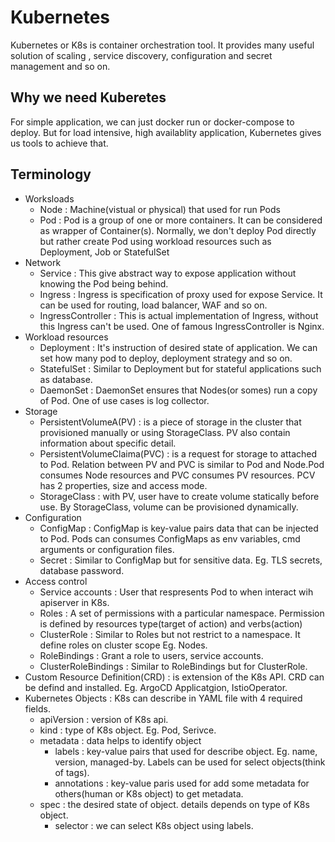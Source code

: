 # Kubernetes 
Kubernetes or K8s is container orchestration tool. It provides many useful solution of scaling , service discovery, configuration and secret management and so on.

## Why we need Kuberetes
For simple application, we can just docker run or docker-compose to deploy. But for load intensive, high availablity application, Kubernetes gives us tools to achieve that.

## Terminology
- Worksloads
  - Node : Machine(vistual or physical) that used for run Pods
  - Pod : Pod is a group of one or more containers. It can be considered as wrapper of Container(s). Normally, we don't deploy Pod directly but rather create Pod using workload resources such as Deployment, Job or StatefulSet
- Network
  - Service : This give abstract way to expose application without knowing the Pod being behind.
  - Ingress : Ingress is specification of proxy used for expose Service. It can be used for routing, load balancer, WAF and so on.
  - IngressController : This is actual implementation of Ingress, without this Ingress can't be used. 
One of famous IngressController is Nginx.
- Workload resources
  - Deployment : It's instruction of desired state of application. We can set how many pod to deploy, deployment strategy and so on.
  - StatefulSet : Similar to Deployment but for stateful applications such as database. 
  - DaemonSet : DaemonSet ensures that Nodes(or somes) run a copy of Pod. One of use cases is log collector.
- Storage
  - PersistentVolumeA(PV) : is a piece of storage in the cluster that provisioned manually or using StorageClass. PV also contain information about specific detail. 
  - PersistentVolumeClaima(PVC) : is a request for storage to attached to Pod. Relation between PV and PVC is similar to Pod and Node.Pod consumes Node resources and PVC consumes PV resources. PCV has 2 properties, size and access mode.
  - StorageClass : with PV, user have to create volume statically before use. By StorageClass, volume can be provisioned dynamically.
- Configuration
  - ConfigMap : ConfigMap is key-value pairs data that can be injected to Pod. Pods can consumes ConfigMaps as env variables, cmd arguments or configuration files.
  - Secret : Similar to ConfigMap but for sensitive data. Eg. TLS secrets, database password.
- Access control
  - Service accounts : User that respresents Pod to when interact wih apiserver in K8s. 
  - Roles : A set of permissions with a particular namespace. Permission is defined by resources type(target of action) and verbs(action)
  - ClusterRole : Similar to Roles but not restrict to a namespace. It define roles on cluster scope Eg. Nodes.
  - RoleBindings : Grant a role to users, service accounts. 
  - ClusterRoleBindings : Similar to RoleBindings but for ClusterRole.
- Custom Resource Definition(CRD) : is extension of the K8s API. CRD can be defind and installed. Eg. ArgoCD Applicatgion, IstioOperator.
- Kubernetes Objects : 
  K8s can describe in YAML file with 4 required fields.
  - apiVersion : version of K8s api.
  - kind : type of K8s object. Eg. Pod, Serivce.
  - metadata : data helps to identify object 
    - labels : key-value pairs that used for describe object. Eg. name, version, managed-by. Labels can be used for select objects(think of tags).
    - annotations : key-value paris used for add some metadata for others(human or K8s object) to get metadata.
  - spec : the desired state of object. details depends on type of K8s object.
    - selector : we can select K8s object using labels.